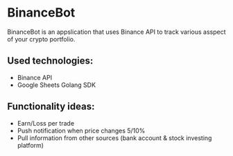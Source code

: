 # BinanceBot

BinanceBot is an appslication that uses Binance API to track various asspect of your crypto portfolio.

## Used technologies:
* Binance API
* Google Sheets Golang SDK

## Functionality ideas:
* Earn/Loss per trade
* Push notification when price changes 5/10%
* Pull information from other sources (bank account & stock investing platform)